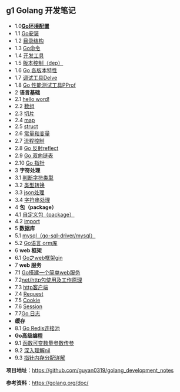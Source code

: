 ## g1   Golang 开发笔记



- 1.0[**Go环境配置**](https://github.com/guyan0319/golang_development_notes/blob/master/zh/1.0.md)
- 1.1 [Go安装](https://github.com/guyan0319/golang_development_notes/blob/master/zh/1.1.md)
- 1.2 [目录结构](https://github.com/guyan0319/golang_development_notes/blob/master/zh/1.2.md)
- 1.3 [Go命令](https://github.com/guyan0319/golang_development_notes/blob/master/zh/1.3.md)
- 1.4 [开发工具](https://github.com/guyan0319/golang_development_notes/blob/master/zh/1.4.md)
- 1.5 [版本控制（dep）](https://github.com/guyan0319/golang_development_notes/blob/master/zh/1.5.md)
- 1.6 [Go 各版本特性](https://github.com/guyan0319/golang_development_notes/blob/master/zh/1.6.md)
- 1.7 [调试工具Delve](https://github.com/guyan0319/golang_development_notes/blob/master/zh/1.7.md)
- 1.8  [Go 性能测试工具PProf](https://github.com/guyan0319/golang_development_notes/blob/master/zh/1.8.md)
- 2 **语言基础**
- 2.1 [hello word!](https://github.com/guyan0319/golang_development_notes/blob/master/zh/2.1.md)
- 2.2 [数组](https://github.com/guyan0319/golang_development_notes/blob/master/zh/2.2.md)
- 2.3 [切片](https://github.com/guyan0319/golang_development_notes/blob/master/zh/2.3.md)
- 2.4 [map](https://github.com/guyan0319/golang_development_notes/blob/master/zh/2.4.md)
- 2.5 [struct](https://github.com/guyan0319/golang_development_notes/blob/master/zh/2.5.md)
- 2.6 [常量和变量](https://github.com/guyan0319/golang_development_notes/blob/master/zh/2.6.md)
- 2.7 [流程控制](https://github.com/guyan0319/golang_development_notes/blob/master/zh/2.7.md)
- 2.8 [Go 反射reflect](https://github.com/guyan0319/golang_development_notes/blob/master/zh/2.8.md)
- 2.9 [Go 双向链表](https://github.com/guyan0319/golang_development_notes/blob/master/zh/2.9.md)
- 2.10 [Go 指针](https://github.com/guyan0319/golang_development_notes/blob/master/zh/2.10.md)
- 3 **字符处理**
- 3.1 [判断字符类型](https://github.com/guyan0319/golang_development_notes/blob/master/zh/3.1.md)
- 3.2 [类型转换](https://github.com/guyan0319/golang_development_notes/blob/master/zh/3.2.md)
- 3.3 [json处理](https://github.com/guyan0319/golang_development_notes/blob/master/zh/3.3.md)
- 3.4 [字符串处理](https://github.com/guyan0319/golang_development_notes/blob/master/zh/3.4.md)
- 4 **包（package）**
- 4.1 [自定义包（package）](https://github.com/guyan0319/golang_development_notes/blob/master/zh/4.1.md)
- 4.2  [import](https://github.com/guyan0319/golang_development_notes/blob/master/zh/4.2.md)
- 5 **数据库**
- 5.1 [mysql（go-sql-driver/mysql）](https://github.com/guyan0319/golang_development_notes/blob/master/zh/5.1.md)
- 5.2 [Go语言 orm库](https://github.com/guyan0319/golang_development_notes/blob/master/zh/5.2.md)
- 6 **web 框架**
- 6.1 [Go之web框架gin](https://github.com/guyan0319/golang_development_notes/blob/master/zh/6.1.md)
- 7 **web 服务**
- 7.1 [Go搭建一个简单web服务](https://github.com/guyan0319/golang_development_notes/blob/master/zh/7.1.md)
- 7.2[net/http包使用及工作原理](https://github.com/guyan0319/golang_development_notes/blob/master/zh/7.2.md)
- 7.3 [http客户端](https://github.com/guyan0319/golang_development_notes/blob/master/zh/7.3.md)
- 7.4 [Request](https://github.com/guyan0319/golang_development_notes/blob/master/zh/7.4.md)
- 7.5 [Cookie](https://github.com/guyan0319/golang_development_notes/blob/master/zh/7.5.md)
- 7.6 [Session](https://github.com/guyan0319/golang_development_notes/blob/master/zh/7.6.md)
- 7.7[Go 日志](https://github.com/guyan0319/golang_development_notes/blob/master/zh/7.7.md)
- **缓存**
- 8.1 [Go Redis连接池](https://github.com/guyan0319/golang_development_notes/blob/master/zh/8.1.md)
- **Go高级编程**
- 9.1 [函数可变数量参数传参](https://github.com/guyan0319/golang_development_notes/blob/master/zh/9.1.md)
- 9.2 [深入理解nil](https://github.com/guyan0319/golang_development_notes/blob/master/zh/9.2.md)
- 9.3 [指针内存分配详解](https://github.com/guyan0319/golang_development_notes/blob/master/zh/9.3.md)

**项目地址**：https://github.com/guyan0319/golang_development_notes

**参考资料**：https://golang.org/doc/